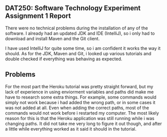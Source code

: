 ## DAT250: Software Technology Experiment Assignment 1 Report
There were no technical problems during the installation of any of the software. 
I already had an updated JDK and IDE (IntelliJ), so i only had to download and install Maven and the Git client. 

I have used IntelliJ for quite some time, so i am confident it works the way it should.
As for the JDK, Maven and Git, i looked up various tutorials and double checked if everything was behaving as expected.

## Problems
For the most part the Heroku tutorial was pretty straight forward, but my lack of experience in using enviorment variables and paths did make me have to research some extra things.
For example, some commands would simply not work because i had added the wrong path, or in some cases it was not added at all. Even when adding the correct paths, most of the commands would not work before i restarted my computer.
The most likely reason for this is that the Heroku application was still running while i was changing paths. It did not take me very long to figure it out though,
and after a little while everything worked as it said it should in the tutorial. 
